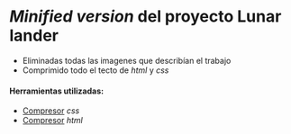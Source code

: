 # *Minified version* del proyecto Lunar lander  
+ Eliminadas todas las imagenes que describían el trabajo  
+ Comprimido todo el tecto de *html* y *css*  
#### Herramientas utilizadas:  
+ [Compresor](http://csscompressor.com/) *css*  
+ [Compresor](http://www.miniwebtool.com/html-compressor/) *html*
